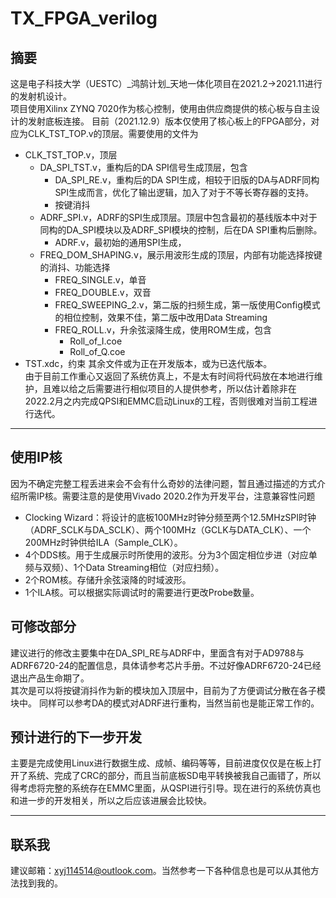 # TX_FPGA_verilog  
## 摘要

这是电子科技大学（UESTC）_鸿鹄计划_天地一体化项目在2021.2->2021.11进行的发射机设计。  
项目使用Xilinx ZYNQ 7020作为核心控制，使用由供应商提供的核心板与自主设计的发射底板连接。
目前（2021.12.9）版本仅使用了核心板上的FPGA部分，对应为CLK_TST_TOP.v的顶层。需要使用的文件为  
- CLK_TST_TOP.v，顶层
  - DA_SPI_TST.v，重构后的DA SPI信号生成顶层，包含  
     - DA_SPI_RE.v，重构后的DA SPI生成，相较于旧版的DA与ADRF同构SPI生成而言，优化了输出逻辑，加入了对于不等长寄存器的支持。
     - 按键消抖
  - ADRF_SPI.v，ADRF的SPI生成顶层。顶层中包含最初的基线版本中对于同构的DA_SPI模块以及ADRF_SPI模块的控制，后在DA SPI重构后删除。
    - ADRF.v，最初始的通用SPI生成，
  - FREQ_DOM_SHAPING.v，展示用波形生成的顶层，内部有功能选择按键的消抖、功能选择
    - FREQ_SINGLE.v，单音
    - FREQ_DOUBLE.v，双音
    - FREQ_SWEEPING_2.v，第二版的扫频生成，第一版使用Config模式的相位控制，效果不佳，第二版中改用Data Streaming
    - FREQ_ROLL.v，升余弦滚降生成，使用ROM生成，包含
      - Roll_of_I.coe
      - Roll_of_Q.coe
- TST.xdc，约束
其余文件或为正在开发版本，或为已迭代版本。  
由于目前工作重心又返回了系统仿真上，不是太有时间将代码放在本地进行维护，且难以给之后需要进行相似项目的人提供参考，所以估计着除非在2022.2月之内完成QPSI和EMMC启动Linux的工程，否则很难对当前工程进行迭代。
***

## 使用IP核
因为不确定完整工程丢进来会不会有什么奇妙的法律问题，暂且通过描述的方式介绍所需IP核。需要注意的是使用Vivado 2020.2作为开发平台，注意兼容性问题
- Clocking Wizard：将设计的底板100MHz时钟分频至两个12.5MHzSPI时钟（ADRF_SCLK与DA_SCLK）、两个100MHz（GCLK与DATA_CLK）、一个200MHz时钟供给ILA（Sample_CLK）。
- 4个DDS核。用于生成展示时所使用的波形。分为3个固定相位步进（对应单频与双频）、1个Data Streaming相位（对应扫频）。
- 2个ROM核。存储升余弦滚降的时域波形。
- 1个ILA核。可以根据实际调试时的需要进行更改Probe数量。

## 可修改部分
建议进行的修改主要集中在DA_SPI_RE与ADRF中，里面含有对于AD9788与ADRF6720-24的配置信息，具体请参考芯片手册。不过好像ADRF6720-24已经退出产品生命期了。  
其次是可以将按键消抖作为新的模块加入顶层中，目前为了方便调试分散在各子模块中。
同样可以参考DA的模式对ADRF进行重构，当然当前也是能正常工作的。

## 预计进行的下一步开发
主要是完成使用Linux进行数据生成、成帧、编码等等，目前进度仅仅是在板上打开了系统、完成了CRC的部分，而且当前底板SD电平转换被我自己画错了，所以得考虑将完整的系统存在EMMC里面，从QSPI进行引导。现在进行的系统仿真也和进一步的开发相关，所以之后应该进展会比较快。


***
## 联系我
建议邮箱：xyj114514@outlook.com。当然参考一下各种信息也是可以从其他方法找到我的。
